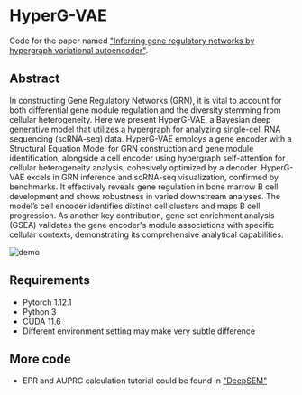 # HyperG-VAE
Code for the paper named ["Inferring gene regulatory networks by hypergraph variational autoencoder"]([https://github.com/guangxinsuuu/HyperG-VAE]). 

## Abstract
In constructing Gene Regulatory Networks (GRN), it is vital to account for both differential gene module regulation and the diversity stemming from cellular heterogeneity.  Here we present HyperG-VAE, a Bayesian deep generative model that utilizes a hypergraph for analyzing single-cell RNA sequencing (scRNA-seq) data. HyperG-VAE employs a gene encoder with a Structural Equation Model for GRN construction and gene module identification, alongside a cell encoder using hypergraph self-attention for cellular heterogeneity analysis, cohesively optimized by a decoder.
HyperG-VAE excels in GRN inference and scRNA-seq visualization, confirmed by benchmarks. It effectively reveals gene regulation in bone marrow B cell development and shows robustness in varied downstream analyses. The model’s cell encoder identifies distinct cell clusters and maps B cell progression. As another key contribution, gene set enrichment analysis (GSEA) validates the gene encoder's module associations with specific cellular contexts, demonstrating its comprehensive analytical capabilities.

![demo](data.png)

## Requirements
* Pytorch 1.12.1
* Python 3
* CUDA 11.6
* Different environment setting may make very subtle difference

## More code
* EPR and AUPRC calculation tutorial could be found in ["DeepSEM"]([https://github.com/HantaoShu/DeepSEM/tree/master/tutorial])

